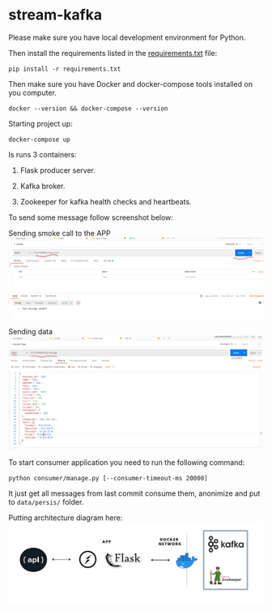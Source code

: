 # stream-kafka 


Please make sure you have
local development environment for Python.

Then install the requirements listed in the [requirements.txt](requirements.txt) file:
```
pip install -r requirements.txt
```

Then make sure you have Docker and docker-compose tools installed on you computer.

```
docker --version && docker-compose --version
```

Starting project up:
```
docker-compose up
```
Is runs 3 containers: 
    
1) Flask producer server.

2) Kafka broker.

3) Zookeeper for kafka health checks and heartbeats.

To send some message follow screenshot below:

Sending smoke call to the APP![img.png](img.png)

Sending data
![img_1.png](img_1.png)


To start consumer application you need to run the following command:
```
python consumer/manage.py [--consumer-timeout-ms 20000]
```

It just get all messages from last commit consume them, anonimize and put to ```data/persis/``` folder.


Putting architecture diagram here:
![img_2.png](img_2.png)